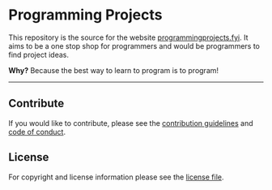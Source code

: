 # Programming Projects

This repository is the source for the website [programmingprojects.fyi](https://programmingprojects.fyi/). It aims to be a one stop shop for programmers and would be programmers to find project ideas.

**Why?** Because the best way to learn to program is to program!

---

## Contribute

If you would like to contribute, please see the [contribution guidelines](/CONTRIBUTING.md) and [code of conduct](/CODE_OF_CONDUCT.md).

## License
For copyright and license information please see the [license file](/LICENSE).
